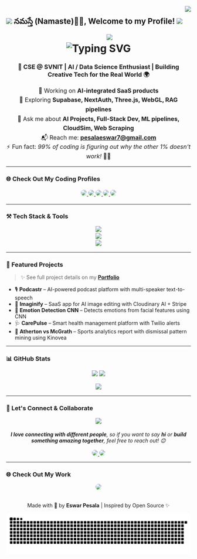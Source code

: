 <!-- Visitor badge -->
<img align="right" src="https://visitor-badge.laobi.icu/badge?page_id=EswarPesala.EswarPesala" />

<h2>
  <img src="https://emojis.slackmojis.com/emojis/images/1531849430/4246/blob-sunglasses.gif?1531849430" width="30" style="border: none; box-shadow: none; outline: none;" /> 
  నమస్తే (Namaste)🙏🏻, Welcome to my Profile! 
  <img src="https://media.giphy.com/media/12oufCB0MyZ1Go/giphy.gif" width="50" style="border: none; box-shadow: none; outline: none;" />
</h2>

<img align="right" src="https://media.giphy.com/media/M9gbBd9nbDrOTu1Mqx/giphy.gif" width="230" style="border: none; box-shadow: none; outline: none;" />

<!-- Typing intro animation -->
<h1 align="center">
  <img src="https://readme-typing-svg.herokuapp.com?font=Fira+Code&size=30&pause=1000&center=true&vCenter=true&width=600&height=70&lines=Hi+There!+👋+I'm+Eswar+Pesala!" alt="Typing SVG" style="border: none; box-shadow: none; outline: none;" />
</h1>


<h3 align="center">
  🚀 CSE @ SVNIT | AI / Data Science Enthusiast | Building Creative Tech for the Real World 🌍
</h3>

<div align="center" style="margin-top: 12px; font-size: 16px; line-height: 1.6;">
  🔭 Working on <strong>AI-integrated SaaS products</strong> <br>
  🌱 Exploring <strong>Supabase, NextAuth, Three.js, WebGL, RAG pipelines</strong> <br>
  🎯 Ask me about <strong>AI Projects, Full-Stack Dev, ML pipelines, CloudSim, Web Scraping</strong> <br>
  📬 Reach me: <a href="mailto:pesalaeswar7@gmail.com"><strong>pesalaeswar7@gmail.com</strong></a> <br>
  ⚡ Fun fact: <em>99% of coding is figuring out why the other 1% doesn't work!</em> 🧩😄

</div>

<hr>

### 🌐 Check Out My Coding Profiles

<div align="center" style="margin: 20px 0;">
  <a href="https://www.hackerrank.com/profile/pesalaeswar7">
    <img src="https://img.shields.io/badge/HackerRank-2EC866?style=for-the-badge&logo=hackerrank&logoColor=white" style="border-radius: 12px;" />
  </a>
  <a href="https://leetcode.com/u/pesalaeswar/">
    <img src="https://img.shields.io/badge/LeetCode-orange?style=for-the-badge&logo=leetcode&logoColor=white" style="border-radius: 12px;" />
  </a>
  <a href="https://www.geeksforgeeks.org/user/pesalaepa4z/">
    <img src="https://img.shields.io/badge/GeeksforGeeks-00C853?style=for-the-badge&logo=geeksforgeeks&logoColor=white" style="border-radius: 12px;" />
  </a>
  <a href="https://www.codechef.com/users/pesalaeswar">
    <img src="https://img.shields.io/badge/CodeChef-5B4638?style=for-the-badge&logo=codechef&logoColor=white" style="border-radius: 12px;" />
  </a>
  <a href="https://codeforces.com/profile/eswarpesala">
    <img src="https://img.shields.io/badge/Codeforces-1F8ACB?style=for-the-badge&logo=codeforces&logoColor=white" style="border-radius: 12px;" />
  </a>
</div>

<hr>

### ⚒️ Tech Stack & Tools

<div align="center">
  <img src="https://skillicons.dev/icons?i=react,nextjs,tailwind,js,ts,html,css,nodejs,express,mongodb,mysql,sqlite,django,flask" /><br>
  <img src="https://skillicons.dev/icons?i=python,java,c,cpp,go,bash,git,github,vscode,figma,androidstudio,blender" /><br>
  <img src="https://skillicons.dev/icons?i=firebase,vercel,netlify,aws,heroku,cloudflare,postman,linux,raspberrypi" />
</div>

<hr>

### 💼 Featured Projects

> ✨ See full project details on my <a href="https://eswar-portfolio-brown.vercel.app" target="_blank"><strong>Portfolio</strong></a>

- 🎙️ <strong>Podcastr</strong> – AI-powered podcast platform with multi-speaker text-to-speech  
- 🎨 <strong>Imaginify</strong> – SaaS app for AI image editing with Cloudinary AI + Stripe  
- 🧠 <strong>Emotion Detection CNN</strong> – Detects emotions from facial features using CNN  
- 🩺 <strong>CarePulse</strong> – Smart health management platform with Twilio alerts  
- 🏏 <strong>Atherton vs McGrath</strong> – Sports analytics report with dismissal pattern mining using Kinovea

<hr>

### 📊 GitHub Stats

<div align="center">
  <img width="390" src="https://github-readme-streak-stats-salesp07.vercel.app/?user=EswarPesala&theme=react&border_radius=10" />
  <img width="390" src="https://github-readme-stats-salesp07.vercel.app/api?username=EswarPesala&show_icons=true&theme=react&rank_icon=github&border_radius=10" />
  <br><br>
  <img width="325" src="https://github-readme-stats-salesp07.vercel.app/api/top-langs/?username=EswarPesala&langs_count=8&layout=compact&theme=react&border_radius=10" />
</div>

<hr>

### 🤝 Let's Connect & Collaborate

<div align="center">
  <img src="https://media.giphy.com/media/LnQjpWaON8nhr21vNW/giphy.gif" width="60" /><br><br>
  <em><strong>I love connecting with different people</strong>, so if you want to say <strong>hi</strong> or <strong>build something amazing together</strong>, feel free to reach out! 😊</em>
  <br><br>
  <a href="mailto:pesalaeswar7@gmail.com">
    <img height="50" src="https://img.shields.io/badge/Email Me-Contact-green?style=for-the-badge&logo=gmail&logoColor=white" style="border-radius: 12px;" />
  </a>
  <a href="https://www.linkedin.com/in/eswarp1/" target="_blank">
    <img height="50" src="https://img.shields.io/badge/LinkedIn-Connect-blue?style=for-the-badge&logo=linkedin&logoColor=white" style="border-radius: 12px;" />
  </a>
</div>

<hr>

### 🌐 Check Out My Work

<div align="center">
  <a href="https://eswar-portfolio-brown.vercel.app" target="_blank">
    <img height="50" src="https://img.shields.io/badge/Visit Portfolio-FF5722?style=for-the-badge&logo=vercel&logoColor=white" style="border-radius: 12px;" />
  </a>
</div>

<br>

<p align="center">
  Made with 💙 by <strong>Eswar Pesala</strong> | Inspired by Open Source ✨
</p>

<p align="center">
  <img src="https://raw.githubusercontent.com/EswarPesala/EswarPesala/output/github-snake-dark.svg" alt="GitHub Snake Animation" />
</p>
